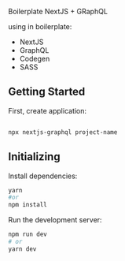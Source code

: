 Boilerplate NextJS + GRaphQL

using in boilerplate:

- NextJS
- GraphQL
- Codegen
- SASS

## Getting Started

First, create application:

```bash

npx nextjs-graphql project-name

```

## Initializing

Install dependencies:

```bash
yarn
#or
npm install
```

Run the development server:

```bash
npm run dev
# or
yarn dev
```
